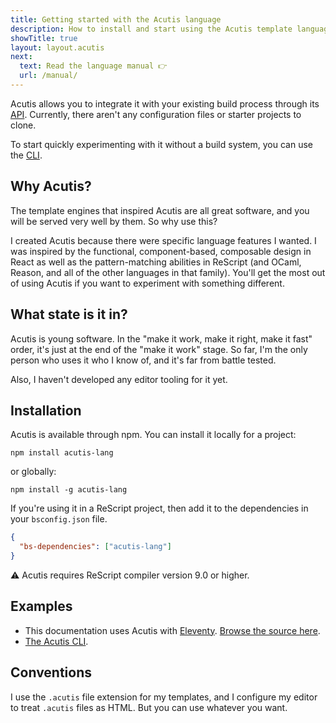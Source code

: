 ```yaml
---
title: Getting started with the Acutis language
description: How to install and start using the Acutis template language.
showTitle: true
layout: layout.acutis
next: 
  text: Read the language manual 👉
  url: /manual/
---
```


Acutis allows you to integrate it with your existing build process through
its [API]. Currently, there aren't any configuration files or starter projects
to clone.

To start quickly experimenting with it without a build system, you can use
the [CLI].

## Why Acutis?

The template engines that inspired Acutis are all great software, and you
will be served very well by them. So why use this?

I created Acutis because there were specific language features I wanted. I
was inspired by the functional, component-based, composable design in React
as well as the pattern-matching abilities in ReScript (and OCaml, Reason, and
all of the other languages in that family). You'll get the most out of using
Acutis if you want to experiment with something different.

## What state is it in?

Acutis is young software. In the "make it work, make it right, make it fast"
order, it's just at the end of the "make it work" stage. So far, I'm the only
person who uses it who I know of, and it's far from battle tested.

Also, I haven't developed any editor tooling for it yet.

## Installation

Acutis is available through npm. You can install it locally for a project:

```shell
npm install acutis-lang
```

or globally:

```shell
npm install -g acutis-lang
```

If you're using it in a ReScript project, then add it to the dependencies in
your `bsconfig.json` file.

```json
{
  "bs-dependencies": ["acutis-lang"]
}
```

⚠️ Acutis requires ReScript compiler version 9.0 or higher.

## Examples

- This documentation uses Acutis with [Eleventy]. [Browse the source here][1].
- [The Acutis CLI][2].

## Conventions

I use the `.acutis` file extension for my templates, and I configure my
editor to treat `.acutis` files as HTML. But you can use whatever you want.

[1]: https://github.com/johnridesabike/acutis/tree/master/docs
[2]: https://github.com/johnridesabike/acutis/blob/master/cli
[API]: ../api/
[CLI]: ../api/#acutis-command-line-interface-(cli)
[Eleventy]: https://www.11ty.dev/
[license]: ../license/